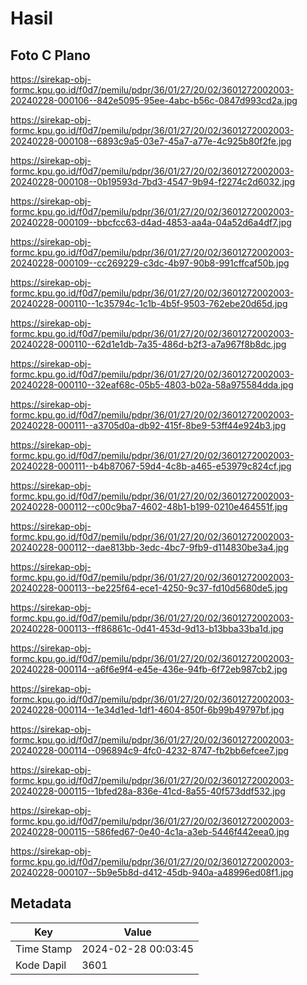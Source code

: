 # Hasil

## Foto C Plano

https://sirekap-obj-formc.kpu.go.id/f0d7/pemilu/pdpr/36/01/27/20/02/3601272002003-20240228-000106--842e5095-95ee-4abc-b56c-0847d993cd2a.jpg

https://sirekap-obj-formc.kpu.go.id/f0d7/pemilu/pdpr/36/01/27/20/02/3601272002003-20240228-000108--6893c9a5-03e7-45a7-a77e-4c925b80f2fe.jpg

https://sirekap-obj-formc.kpu.go.id/f0d7/pemilu/pdpr/36/01/27/20/02/3601272002003-20240228-000108--0b19593d-7bd3-4547-9b94-f2274c2d6032.jpg

https://sirekap-obj-formc.kpu.go.id/f0d7/pemilu/pdpr/36/01/27/20/02/3601272002003-20240228-000109--bbcfcc63-d4ad-4853-aa4a-04a52d6a4df7.jpg

https://sirekap-obj-formc.kpu.go.id/f0d7/pemilu/pdpr/36/01/27/20/02/3601272002003-20240228-000109--cc269229-c3dc-4b97-90b8-991cffcaf50b.jpg

https://sirekap-obj-formc.kpu.go.id/f0d7/pemilu/pdpr/36/01/27/20/02/3601272002003-20240228-000110--1c35794c-1c1b-4b5f-9503-762ebe20d65d.jpg

https://sirekap-obj-formc.kpu.go.id/f0d7/pemilu/pdpr/36/01/27/20/02/3601272002003-20240228-000110--62d1e1db-7a35-486d-b2f3-a7a967f8b8dc.jpg

https://sirekap-obj-formc.kpu.go.id/f0d7/pemilu/pdpr/36/01/27/20/02/3601272002003-20240228-000110--32eaf68c-05b5-4803-b02a-58a975584dda.jpg

https://sirekap-obj-formc.kpu.go.id/f0d7/pemilu/pdpr/36/01/27/20/02/3601272002003-20240228-000111--a3705d0a-db92-415f-8be9-53ff44e924b3.jpg

https://sirekap-obj-formc.kpu.go.id/f0d7/pemilu/pdpr/36/01/27/20/02/3601272002003-20240228-000111--b4b87067-59d4-4c8b-a465-e53979c824cf.jpg

https://sirekap-obj-formc.kpu.go.id/f0d7/pemilu/pdpr/36/01/27/20/02/3601272002003-20240228-000112--c00c9ba7-4602-48b1-b199-0210e464551f.jpg

https://sirekap-obj-formc.kpu.go.id/f0d7/pemilu/pdpr/36/01/27/20/02/3601272002003-20240228-000112--dae813bb-3edc-4bc7-9fb9-d114830be3a4.jpg

https://sirekap-obj-formc.kpu.go.id/f0d7/pemilu/pdpr/36/01/27/20/02/3601272002003-20240228-000113--be225f64-ece1-4250-9c37-fd10d5680de5.jpg

https://sirekap-obj-formc.kpu.go.id/f0d7/pemilu/pdpr/36/01/27/20/02/3601272002003-20240228-000113--ff86861c-0d41-453d-9d13-b13bba33ba1d.jpg

https://sirekap-obj-formc.kpu.go.id/f0d7/pemilu/pdpr/36/01/27/20/02/3601272002003-20240228-000114--a6f6e9f4-e45e-436e-94fb-6f72eb987cb2.jpg

https://sirekap-obj-formc.kpu.go.id/f0d7/pemilu/pdpr/36/01/27/20/02/3601272002003-20240228-000114--1e34d1ed-1df1-4604-850f-6b99b49797bf.jpg

https://sirekap-obj-formc.kpu.go.id/f0d7/pemilu/pdpr/36/01/27/20/02/3601272002003-20240228-000114--096894c9-4fc0-4232-8747-fb2bb6efcee7.jpg

https://sirekap-obj-formc.kpu.go.id/f0d7/pemilu/pdpr/36/01/27/20/02/3601272002003-20240228-000115--1bfed28a-836e-41cd-8a55-40f573ddf532.jpg

https://sirekap-obj-formc.kpu.go.id/f0d7/pemilu/pdpr/36/01/27/20/02/3601272002003-20240228-000115--586fed67-0e40-4c1a-a3eb-5446f442eea0.jpg

https://sirekap-obj-formc.kpu.go.id/f0d7/pemilu/pdpr/36/01/27/20/02/3601272002003-20240228-000107--5b9e5b8d-d412-45db-940a-a48996ed08f1.jpg


## Metadata

| Key        | Value               |
| ---------- | ------------------- |
| Time Stamp | 2024-02-28 00:03:45 |
| Kode Dapil | 3601                |



